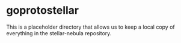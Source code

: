 # goprotostellar

This is a placeholder directory that allows us to keep a
local copy of everything in the stellar-nebula repository.
